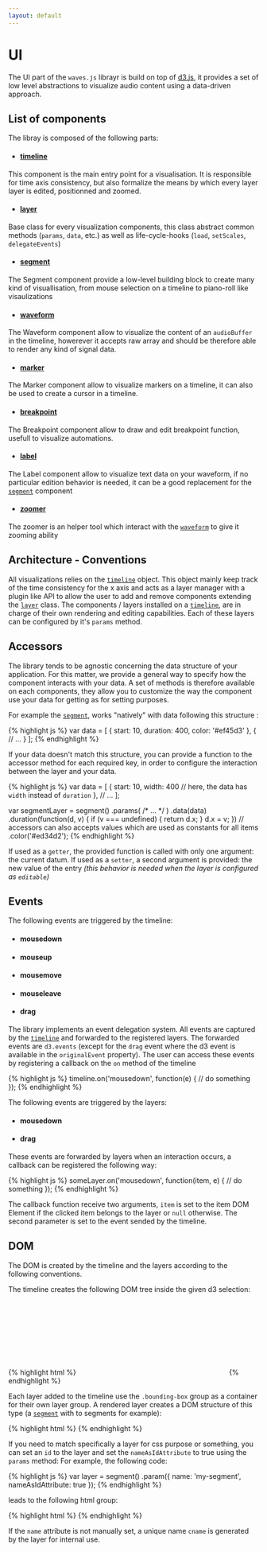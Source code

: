 ```yaml
---
layout: default
---
```


# UI

The UI part of the `waves.js` librayr is build on top of [d3.js](http://d3js.org/), it provides a set of low level abstractions to visualize audio content using a data-driven approach.

## List of components

The libray is composed of the following parts:

- #### [timeline](#timeline)
This component is the main entry point for a visualisation. It is responsible for time axis consistency, but also formalize the means by which every layer layer is edited, positionned and zoomed.

- #### [layer](#layer)
Base class for every visualization components, this class abstract common methods (`params`, `data`, etc.) as well as life-cycle-hooks (`load`, `setScales`, `delegateEvents`)

- #### [segment](#segment)
The Segment component provide a low-level building block to create many kind of visuallisation, from mouse selection on a timeline to piano-roll like visaulizations

- #### [waveform](#waveform)
The Waveform component allow to visualize the content of an `audioBuffer` in the timeline, howerever it accepts raw array and should be therefore able to render any kind of signal data.

- #### [marker](#marker)
The Marker component allow to visualize markers on a timeline, it can also be used to create a cursor in a timeline.

- #### [breakpoint](#breakpoint)
The Breakpoint component allow to draw and edit breakpoint function, usefull to visualize automations.

- #### [label](#label)
The Label component allow to visualize text data on your waveform, if no particular edition behavior is needed, it can be a good replacement for the [`segment`](#segment) component

- #### [zoomer](#zoomer)
The zoomer is an helper tool which interact with the [`waveform`](#waveform) to give it zooming ability


## Architecture - Conventions

All visualizations relies on the [`timeline`](#timeline) object. This object mainly keep track of the time consistency for the x axis and acts as a layer manager with a plugin like API to allow the user to add and remove components extending the [`layer`](#layer) class.
The components / layers installed on a [`timeline`](#timeline), are in charge of their own rendering and editing capabilities. Each of these layers can be configured by it's `params` method.

## Accessors

The library tends to be agnostic concerning the data structure of your application. For this matter, we provide a general way to specify how the component interacts with your data. A set of methods is therefore available on each components, they allow you to customize the way the component use your data for getting as for setting purposes.

For example the [`segment`](#segment), works "natively" with data following this structure :

{% highlight js %}
var data = [
  {
    start: 10,
    duration: 400,
    color: '#ef45d3'
  }, {
    // ...
  }
];
{% endhighlight %}

If your data doesn't match this structure, you can provide a function to the accessor method for each required key, in order to configure the interaction between the layer and your data.

{% highlight js %}
var data = [
  {
    start: 10,
    width: 400 // here, the data has `width` instead of `duration`
  },
  // ...
];

var segmentLayer = segment()
  .params( /* ... */ )
  .data(data)
  .duration(function(d, v) {
    if (v === undefined) { return d.x; }
    d.x = v;
  })
  // accessors can also accepts values which are used as constants for all items
  .color('#ed34d2');
{% endhighlight %}

If used as a `getter`, the provided function is called with only one argument: the current datum.
If used as a `setter`, a second argument is provided: the new value of the entry _(this behavior is needed when the layer is configured as `editable`)_

## Events

The following events are triggered by the timeline:

- #### mousedown
- #### mouseup
- #### mousemove
- #### mouseleave
- #### drag

The library implements an event delegation system. All events are captured by the [`timeline`](#timeline) and forwarded to the registered layers. The forwarded events are `d3.events` (except for the `drag` event where the d3 event is available in the `originalEvent` property).
The user can access these events by registering a callback on the `on` method of the timeline

{% highlight js %}
timeline.on('mousedown', function(e) {
  // do something
});
{% endhighlight %}

The following events are triggered by the layers:

- #### mousedown
- #### drag

These events are forwarded by layers when an interaction occurs, a callback can be registered the following way:

{% highlight js %}
someLayer.on('mousedown', function(item, e) {
  // do something
});
{% endhighlight %}

The callback function receive two arguments, `item` is set to the item DOM Element if the clicked item belongs to the layer or `null` otherwise. The second parameter is set to the event sended by the timeline.


## DOM

The DOM is created by the timeline and the layers according to the following conventions.

The timeline creates the following DOM tree inside the given d3 selection:

{% highlight html %}
<svg>
  <g class="bounding-box"></g>
</svg>
{% endhighlight %}

Each layer added to the timeline use the `.bounding-box` group as a container for their own layer group. A rendered layer creates a DOM structure of this type (a [`segment`](#segment) with to segments for example):

{% highlight html %}
<g class="segment layer">
  <g class="segment-item item"></g>
  <g class="segment-item item"></g>
</g>
{% endhighlight %}

If you need to match specifically a layer for css purpose or something, you can set an `id` to the layer  and set the `nameAsIdAttribute` to true using the `params` method:
For example, the following code:

{% highlight js %}
var layer = segment()
  .param({
    name: 'my-segment',
    nameAsIdAttribute: true
  });
{% endhighlight %}

leads to the following html group:

{% highlight html %}
<g class="segment layer" id="my-segment"></g>
{% endhighlight %}

If the `name` attribute is not manually set, a unique name `cname` is generated by the layer for internal use.

